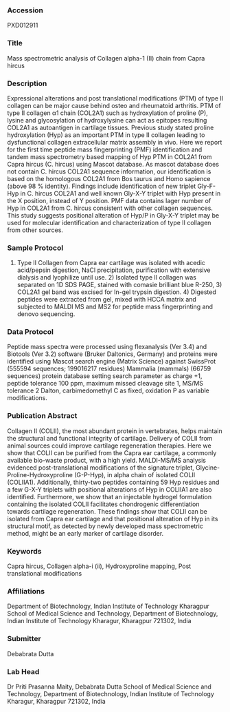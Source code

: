 ### Accession
PXD012911

### Title
Mass spectrometric analysis of Collagen alpha-1 (II) chain from Capra hircus

### Description
Expressional alterations and post translational modifications (PTM) of type II collagen can be major cause behind osteo and rheumatoid arthritis. PTM of type II collagen α1 chain (COL2A1) such as hydroxylation of proline (P), lysine and glycosylation of hydroxylysine can act as epitopes resulting COL2A1 as autoantigen in cartilage tissues. Previous study stated proline hydroxylation (Hyp) as an important PTM in type II collagen leading to dysfunctional collagen extracellular matrix assembly in vivo. Here we report for the first time peptide mass fingerprinting (PMF) identification and tandem mass spectrometry based mapping of Hyp PTM in COL2A1 from Capra hircus (C. hircus) using Mascot database. As mascot database does not contain C. hircus COL2A1 sequence information, our identification is based on the homologous COL2A1 from Bos taurus and Homo sapience (above 98 % identity). Findings include identification of new triplet Gly-F-Hyp in C. hircus COL2A1 and well known Gly-X-Y triplet with Hyp present in the X position, instead of Y position. PMF data contains lager number of Hyp in COL2A1 from C. hircus consistent with other collagen sequences. This study suggests positional alteration of Hyp/P in Gly-X-Y triplet may be used for molecular identification and characterization of type II collagen from other sources.

### Sample Protocol
1) Type II Collagen from Capra ear cartilage was isolated with acedic acid/pepsin digestion, NaCl precipitation, purification with extensive dialysis and lyophilize until use.  2) Isolated type II collagen was separated on 1D SDS PAGE, stained with comasie brilliant blue R-250, 3)  COL2A1 gel band was excised for In-gel trypsin digestion. 4) Digested peptides were extracted from gel, mixed with HCCA matrix and subjected to MALDI MS and MS2 for peptide mass fingerprinting and denovo sequencing.

### Data Protocol
Peptide mass spectra were processed using flexanalysis (Ver 3.4) and Biotools (Ver 3.2) software (Bruker Daltonics, Germany) and proteins were identified using Mascot search engine (Matrix Science) against SwissProt (555594 sequences; 199016217 residues) Mammalia (mammals) (66759 sequences) protein database setting search parameter as charge +1, peptide tolerance 100 ppm, maximum missed cleavage site 1, MS/MS tolerance  2 Dalton, carbimedomethyl C as fixed, oxidation P as variable modifications.

### Publication Abstract
Collagen II (COLII), the most abundant protein in vertebrates, helps maintain the structural and functional integrity of cartilage. Delivery of COLII from animal sources could improve cartilage regeneration therapies. Here we show that COLII can be purified from the Capra ear cartilage, a commonly available bio-waste product, with a high yield. MALDI-MS/MS analysis evidenced post-translational modifications of the signature triplet, Glycine-Proline-Hydroxyproline (G-P-Hyp), in alpha chain of isolated COLII (COLIIA1). Additionally, thirty-two peptides containing 59 Hyp residues and a few G-X-Y triplets with positional alterations of Hyp in COLIIA1 are also identified. Furthermore, we show that an injectable hydrogel formulation containing the isolated COLII facilitates chondrogenic differentiation towards cartilage regeneration. These findings show that COLII can be isolated from Capra ear cartilage and that positional alteration of Hyp in its structural motif, as detected by newly developed mass spectrometric method, might be an early marker of cartilage disorder.

### Keywords
Capra hircus, Collagen alpha-i (ii), Hydroxyproline mapping, Post translational modifications

### Affiliations
Department of Biotechnology, Indian Institute of Technology Kharagpur
School of Medical Science and Technology, Department of Biotechnology, Indian Institute of Technology Kharagur, Kharagpur 721302, India

### Submitter
Debabrata Dutta

### Lab Head
Dr Priti Prasanna Maity, Debabrata Dutta
School of Medical Science and Technology, Department of Biotechnology, Indian Institute of Technology Kharagur, Kharagpur 721302, India


